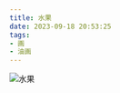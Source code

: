 ```yaml
---
title: 水果
date: 2023-09-18 20:53:25
tags:
- 画
- 油画
---
```


![水果](73B0F09D-F252-4E24-898E-EFB3B6F0F5B4_1_105_c.jpg)
